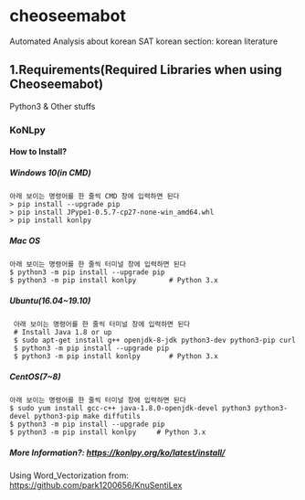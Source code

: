 # cheoseemabot
Automated Analysis about korean SAT korean section: korean literature



## 1.Requirements(Required Libraries when using Cheoseemabot)

Python3 & Other stuffs

### KoNLpy

#### How to Install?

##### Windows 10(in CMD)
    아래 보이는 명령어를 한 줄씩 CMD 창에 입력하면 된다
    > pip install --upgrade pip
    > pip install JPype1-0.5.7-cp27-none-win_amd64.whl
    > pip install konlpy
##### Mac OS
    아래 보이는 명령어를 한 줄씩 터미널 창에 입력하면 된다
    $ python3 -m pip install --upgrade pip
    $ python3 -m pip install konlpy        # Python 3.x

##### Ubuntu(16.04~19.10)
     아래 보이는 명령어를 한 줄씩 터미널 창에 입력하면 된다
     # Install Java 1.8 or up
     $ sudo apt-get install g++ openjdk-8-jdk python3-dev python3-pip curl
     $ python3 -m pip install --upgrade pip
     $ python3 -m pip install konlpy       # Python 3.x

##### CentOS(7~8)
    아래 보이는 명령어를 한 줄씩 터미널 창에 입력하면 된다
    $ sudo yum install gcc-c++ java-1.8.0-openjdk-devel python3 python3-devel python3-pip make diffutils
    $ python3 -m pip install --upgrade pip
    $ python3 -m pip install konlpy     # Python 3.x
    
##### More Information?: https://konlpy.org/ko/latest/install/ 
    

Using Word_Vectorization from: https://github.com/park1200656/KnuSentiLex
